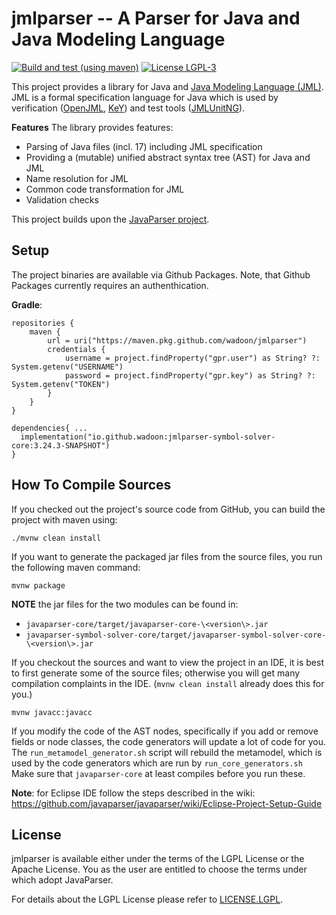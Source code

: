 # jmlparser -- A Parser for Java and Java Modeling Language

[![Build and test (using maven)](https://github.com/wadoon/jmlparser/actions/workflows/maven_tests.yml/badge.svg?branch=master)](https://github.com/wadoon/jmlparser/actions/workflows/maven_tests.yml)
[![License LGPL-3](https://img.shields.io/badge/license-LGPL--3-blue.svg)](LICENSE)


This project provides a library for Java and [Java Modeling Language
(JML)](https://www.cs.ucf.edu/~leavens/JML/jmlrefman/jmlrefman.html). JML is a
formal specification language for Java which is used by verification
([OpenJML](https://openjml.org/), [KeY](https://key-project.org)) and test tools
([JMLUnitNG](https://github.com/FreeAndFair/JMLUnitNG)).

**Features** The library provides features: 

* Parsing of Java files (incl. 17) including JML specification
* Providing a (mutable) unified abstract syntax tree (AST) for Java and JML
* Name resolution for JML
* Common code transformation for JML 
* Validation checks

This project builds upon the [JavaParser project](http://javaparser.org).

## Setup

The project binaries are available via Github Packages. Note, that Github
Packages currently requires an authenthication.

**Gradle**:

```
repositories {
    maven {
        url = uri("https://maven.pkg.github.com/wadoon/jmlparser")
        credentials {
            username = project.findProperty("gpr.user") as String? ?: System.getenv("USERNAME")
            password = project.findProperty("gpr.key") as String? ?: System.getenv("TOKEN")
        }
    }
}

dependencies{ ... 
  implementation("io.github.wadoon:jmlparser-symbol-solver-core:3.24.3-SNAPSHOT")
}
```

## How To Compile Sources

If you checked out the project's source code from GitHub, you can build the project with maven using:
```
./mvnw clean install
```

If you want to generate the packaged jar files from the source files, you run the following maven command:
```
mvnw package
```

**NOTE** the jar files for the two modules can be found in:
- `javaparser-core/target/javaparser-core-\<version\>.jar`
- `javaparser-symbol-solver-core/target/javaparser-symbol-solver-core-\<version\>.jar`

If you checkout the sources and want to view the project in an IDE, it is best
to first generate some of the source files; otherwise you will get many
compilation complaints in the IDE. (`mvnw clean install` already does this for
you.)

```
mvnw javacc:javacc
```

If you modify the code of the AST nodes, specifically if you add or remove
fields or node classes, the code generators will update a lot of code for you.
The `run_metamodel_generator.sh` script will rebuild the metamodel, which is
used by the code generators which are run by `run_core_generators.sh` Make sure
that `javaparser-core` at least compiles before you run these.

**Note**: for Eclipse IDE follow the steps described in the wiki:
https://github.com/javaparser/javaparser/wiki/Eclipse-Project-Setup-Guide


## License

jmlparser is available either under the terms of the LGPL License or the Apache
License. You as the user are entitled to choose the terms under which adopt
JavaParser.

For details about the LGPL License please refer to [LICENSE.LGPL](ttps://github.com/javaparser/javaparser/blob/master/LICENSE.LGPL).

